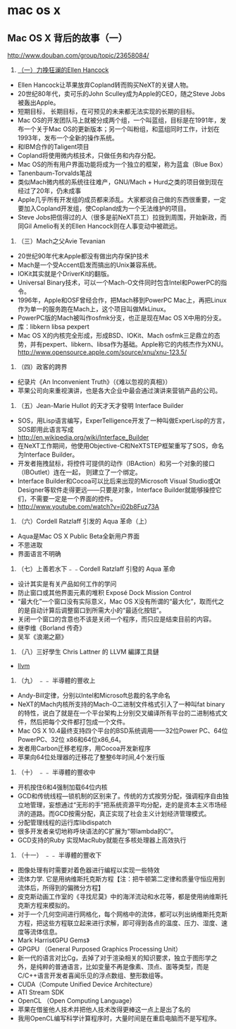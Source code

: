 
# mac os x

## Mac OS X 背后的故事（一）

http://www.douban.com/group/topic/23658084/

1. [（一）力挽狂澜的Ellen Hancock](http://www.programmer.com.cn/6727/)
- Ellen Hancock让苹果放弃Copland转而购买NeXT的关键人物。
- 20世纪80年代，卖可乐的John Sculley成为Apple的CEO，随之Steve Jobs被轰出Apple。
- 短期目标， 长期目标，在可预见的未来都无法实现的长期的目标。
- Mac OS的开发团队马上就被分成两个组，一个叫蓝组，目标是在1991年，发布一个关于Mac OS的更新版本；另一个叫粉组，和蓝组同时工作，计划在1993年，发布一个全新的操作系统。
- 和IBM合作的Taligent项目
- Copland将使用微内核技术，只做任务和内存分配。
- Mac OS的所有用户界面功能将成为一个独立的框架，称为蓝盒（Blue Box）
- Tanenbaum-Torvalds笔战
- 类似Mach微内核的系统往往难产，GNU/Mach + Hurd之类的项目做到现在经过了20年，仍未成事
- Apple几乎所有开发组的成员都来添乱。大家都说自己做的东西很重要，一定要加入Copland开发组，使Copland成为一个无法维护的项目。
- Steve Jobs把信得过的人（很多是前NeXT员工）拉拢到周围，开始新政，而同Gil Amelio有关的Ellen Hancock则在人事变动中被疏远。

1. （三）Mach之父Avie Tevanian
- 20世纪90年代末Apple都没有做出内存保护技术
- Mach是一个受Accent启发而搞出的Unix兼容系统。
- IOKit其实就是个DriverKit的翻版。
- Universal Binary技术，可以一个Mach-O文件同时包含Intel和PowerPC的指令。
- 1996年，Apple和OSF曾经合作，把Mach移到PowerPC Mac上，再把Linux作为单一的服务跑在Mach上，这个项目叫做MkLinux。
- PowerPC版的Mach被叫作osfmk分支，也正是现在Mac OS X中用的分支。
- 库：libkern libsa pexpert 
- Mac OS X的内核完全形成，形成BSD、IOKit、Mach osfmk三足鼎立的态势，并有pexpert、libkern、libsa作为基础。Apple称它的内核杰作为XNU。 http://www.opensource.apple.com/source/xnu/xnu-123.5/

1. （四）政客的跨界 
- 纪录片《An Inconvenient Truth》（《难以忽视的真相》）
- 苹果公司向来重视演讲，也是各大企业中最会通过演讲来营销产品的公司。

1. （五）Jean-Marie Hullot 的天才天才發明 Interface Builder 
- SOS，用Lisp语言编写，ExperTelligence开发了一种叫做ExperLisp的方言，SOS即用此语言写成
- http://en.wikipedia.org/wiki/Interface_Builder
- 在NeXT工作期间，他使用Objective-C和NeXTSTEP框架重写了SOS，命名为Interface Builder。
- 开发者拖拽鼠标，将控件可提供的动作（IBAction）和另一个对象的接口（IBOutlet）连在一起， 则建立了一个绑定。
- Interface Builder和Cocoa可以比后来出现的Microsoft Visual Studio或Qt Designer等软件走得更远——只要是对象，Interface Builder就能够操控它们，不需要一定是一个界面的控件。
- http://www.youtube.com/watch?v=j02b8Fuz73A

1. （六）Cordell Ratzlaff 引发的 Aqua 革命（上）
- Aqua是Mac OS X Public Beta全新用户界面
- 不思进取
- 界面语言不明确

1. （七）上善若水下﹣﹣Cordell Ratzlaff 引發的 Aqua 革命 
- 设计其实是有关产品如何工作的学问
- 防止窗口或其他界面元素的堆积 Exposé Dock Mission Control
- “最大化”一个窗口没有实际意义，Mac OS X没有所谓的“最大化”，取而代之的是自动计算后调整窗口到所需大小的“最适化按钮”。
- 关闭一个窗口的含意也不该是关闭一个程序，而只应是结束目前的内容。
- 继李维《Borland 传奇》
- 吴军《浪潮之巅》

1. （八）三好學生 Chris Lattner 的 LLVM 編譯工具鏈 
- [llvm]()

1. （九） ﹣﹣ 半導體的豐收上
- Andy-Bill定律，分别以Intel和Microsoft总裁的名字命名
- NeXT的Mach内核所支持的Mach-O二进制文件格式引入了一种叫fat binary的特性，说白了就是在一个平台架构上分别交叉编译所有平台的二进制格式文件，然后把每个文件都打包成一个文件。
- Mac OS X 10.4最终支持四个平台的BSD系统调用——32位Power PC、64位PowerPC、32位 x86和64位x86_64。
- 发者用Carbon迁移老程序，用Cocoa开发新程序
- 苹果向64位处理器的迁移花了整整6年时间,4个发行版

1. （十） ﹣﹣ 半導體的豐收中
- 开机按住6和4强制加载64位内核
- GCD和传统线程—锁机制的区别来了。传统的方式按劳分配，强调程序自由独立地管理，妄想通过“无形的手”把系统资源平均分配，走的是资本主义市场经济的道路。而GCD按需分配，真正实现了社会主义计划经济管理模式。
- 分配管理线程的运行库libdispatch
- 很多开发者亲切地称呼块语法的C扩展为“带lambda的C”。
- GCD支持的Ruby 实现MacRuby就能在多核处理器上高效执行

1. （十一） ﹣﹣ 半導體的豐收下 
- 图像处理有时需要对着色器进行编程以实现一些特效
- 流体力学. 它是用纳维斯托克斯方程【注：把牛顿第二定律和质量守恒应用到流体后，所得到的偏微分方程】
- 皮克斯动画工作室的《寻找尼莫》中的海洋流动和水花等，都是使用纳维斯托克斯方程来模拟的。
- 对于一个几何空间进行网格化，每个网格中的流体，都可以列出纳维斯托克斯方程，把这些方程联立起来进行求解，即可得到各点的温度、压力、湿度、速度等流体信息。
- Mark Harris《GPU Gems》
- GPGPU （General Purposed Graphics Processing Unit）
- 新一代的语言对比Cg，去掉了对于渲染相关的知识要求，独立于图形学之外，是纯粹的普通语言，比如变量不再是像素、顶点、面等类型，而是C/C++语言开发者喜闻乐见的浮点数组、整形数组等。
- CUDA（Compute Unified Device Architecture）
- ATI Stream SDK
- OpenCL （Open Computing Language）
- 苹果在借鉴他人技术并把他人技术改得更棒这一点上是出了名的
- 我用OpenCL编写科学计算程序时，大量时间是在重启电脑而不是写程序。


